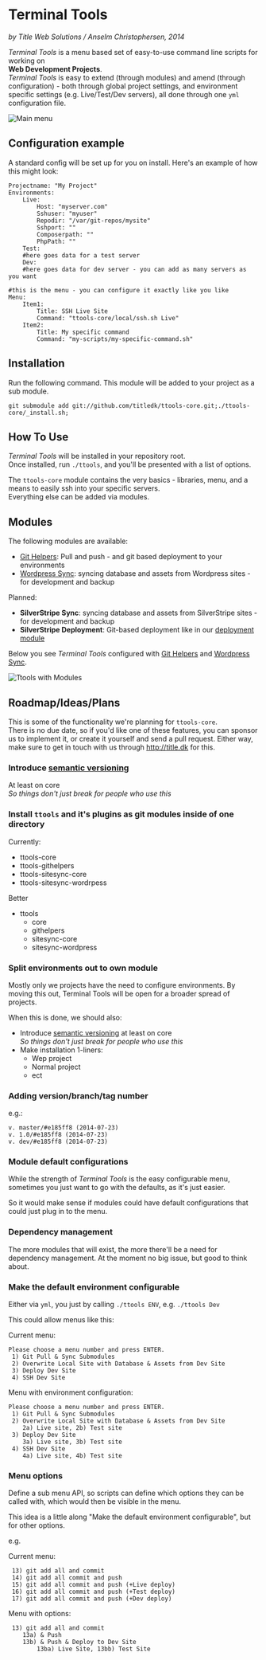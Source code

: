 # Terminal Tools

_by Title Web Solutions / Anselm Christophersen, 2014_


_Terminal Tools_ is a menu based set of easy-to-use command line scripts for working on    
**Web Development Projects**.    
_Terminal Tools_ is easy to extend (through modules) and 
amend (through configuration) - both through global project settings, and environment specific settings 
(e.g. Live/Test/Dev servers), all done through one `yml` configuration file.


![Main menu](docs/img/ttools.png)


## Configuration example

A standard config will be set up for you on install. Here's an example of how this might look:

	Projectname: "My Project"
	Environments:
		Live:
			Host: "myserver.com"
			Sshuser: "myuser"
			Repodir: "/var/git-repos/mysite"
			Sshport: ""
			Composerpath: ""
			PhpPath: ""
		Test:
		#here goes data for a test server
		Dev:
		#here goes data for dev server - you can add as many servers as you want
	
	#this is the menu - you can configure it exactly like you like
	Menu:
		Item1:
			Title: SSH Live Site
			Command: "ttools-core/local/ssh.sh Live"
		Item2:
			Title: My specific command
			Command: "my-scripts/my-specific-command.sh"


## Installation

Run the following command. This module will be added to your project as a sub module.

	git submodule add git://github.com/titledk/ttools-core.git;./ttools-core/_install.sh;



## How To Use

_Terminal Tools_ will be installed in your repository root.    
Once installed, run `./ttools`, and you'll be presented with a list of options.    

The `ttools-core` module contains the very basics - libraries, menu, and a means
to easily ssh into your specific servers.    
Everything else can be added via modules.




## Modules

The following modules are available:

* [Git Helpers](https://github.com/titledk/ttools-githelpers): 
Pull and push - and git based deployment to your environments
* [Wordpress Sync](https://github.com/CPHCloud/ttools-sitesync-wordpress): syncing database and assets from 
Wordpress sites - for development and backup


Planned:

* **SilverStripe Sync**: syncing database and assets from SilverStripe sites - for development and backup
* **SilverStripe Deployment**: Git-based deployment like in our [deployment module](https://github.com/titledk/silverstripe-deployment) 


Below you see _Terminal Tools_ configured with
[Git Helpers](https://github.com/titledk/ttools-githelpers)
and [Wordpress Sync](https://github.com/CPHCloud/ttools-sitesync-wordpress).

![Ttools with Modules](docs/img/ttools-modules.png)



## Roadmap/Ideas/Plans

This is some of the functionality we're planning for `ttools-core`.    
There is no due date, so if you'd like one of these features, you can sponsor
us to implement it, or create it yourself and send a pull request.
Either way, make sure to get in touch with us through <http://title.dk> for this.


### Introduce [semantic versioning](http://semver.org)

At least on core    
_So things don't just break for people who use this_

### Install `ttools` and it's plugins as git modules inside of one directory

Currently:

* ttools-core
* ttools-githelpers
* ttools-sitesync-core
* ttools-sitesync-wordrpess

Better

* ttools
	* core
	* githelpers
	* sitesync-core
	* sitesync-wordpress



### Split environments out to own module

Mostly only we projects have the need to configure environments. By moving this out, Terminal Tools
will be open for a broader spread of projects.

When this is done, we should also:

* Introduce [semantic versioning](http://semver.org) at least on core    
_So things don't just break for people who use this_
* Make installation 1-liners:
  * Wep project
  * Normal project
  * ect




### Adding version/branch/tag number

e.g.:

	v. master/#e185ff8 (2014-07-23)
	v. 1.0/#e185ff8 (2014-07-23)
	v. dev/#e185ff8 (2014-07-23)


### Module default configurations

While the strength of _Terminal Tools_ is the easy configurable menu,
sometimes you just want to go with the defaults, as it's just easier.

So it would make sense if modules could have default configurations that
could just plug in to the menu.


### Dependency management

The more modules that will exist, the more there'll be a need
for dependency management. At the moment no big issue,
but good to think about.



### Make the default environment configurable

Either via `yml`, you just by calling `./ttools ENV`, e.g. `./ttools Dev`

This could allow menus like this:

Current menu:

	Please choose a menu number and press ENTER.
	 1) Git Pull & Sync Submodules
	 2) Overwrite Local Site with Database & Assets from Dev Site
	 3) Deploy Dev Site
	 4) SSH Dev Site

Menu with environment configuration:

	Please choose a menu number and press ENTER.
	 1) Git Pull & Sync Submodules
	 2) Overwrite Local Site with Database & Assets from Dev Site
	 	2a) Live site, 2b) Test site
	 3) Deploy Dev Site
	 	3a) Live site, 3b) Test site
	 4) SSH Dev Site
	 	4a) Live site, 4b) Test site




### Menu options

Define a sub menu API, so scripts can define which options they can be called with,
which would then be visible in the menu.

This idea is a little along "Make the default environment configurable", but for other options.

e.g.

Current menu:

	 13) git add all and commit 
	 14) git add all commit and push 
	 15) git add all commit and push (+Live deploy) 
	 16) git add all commit and push (+Test deploy) 
	 17) git add all commit and push (+Dev deploy) 


Menu with options:

	 13) git add all and commit
	 	13a) & Push
	 	13b) & Push & Deploy to Dev Site
	 		13ba) Live Site, 13bb) Test Site







